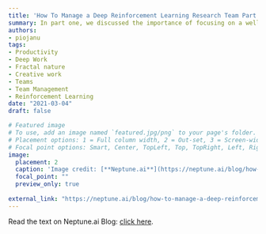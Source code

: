 ```yaml
---
title: 'How To Manage a Deep Reinforcement Learning Research Team Part 2: Fractal Nature of Creative Work'
summary: In part one, we discussed the importance of focusing on a well-defined project. In this article, we’re diving even deeper, because we’re going to talk about the fractal nature of creative work, or why it’s hard to do meaningful work when your projects are built from sub-projects, which are built from sub-sub-projects, that are built from… you know the drill.
authors:
- piojanu
tags:
- Productivity
- Deep Work
- Fractal nature
- Creative work
- Teams
- Team Management
- Reinforcement Learning
date: "2021-03-04"
draft: false

# Featured image
# To use, add an image named `featured.jpg/png` to your page's folder.
# Placement options: 1 = Full column width, 2 = Out-set, 3 = Screen-width
# Focal point options: Smart, Center, TopLeft, Top, TopRight, Left, Right, BottomLeft, Bottom, BottomRight
image:
  placement: 2
  caption: 'Image credit: [**Neptune.ai**](https://neptune.ai/blog/how-to-manage-a-deep-reinforcement-learning-research-team-part-2-fractal-nature-of-creative-work)'
  focal_point: ""
  preview_only: true
  
external_link: "https://neptune.ai/blog/how-to-manage-a-deep-reinforcement-learning-research-team-part-2-fractal-nature-of-creative-work"
---
```


Read the text on Neptune.ai Blog: [click here](https://neptune.ai/blog/how-to-manage-a-deep-reinforcement-learning-research-team-part-2-fractal-nature-of-creative-work).
